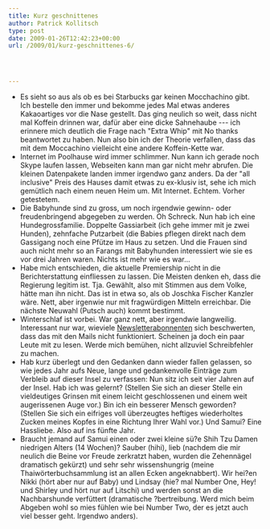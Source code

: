```yaml
---
title: Kurz geschnittenes
author: Patrick Kollitsch
type: post
date: 2009-01-26T12:42:23+00:00
url: /2009/01/kurz-geschnittenes-6/




---
```

  * Es sieht so aus als ob es bei Starbucks gar keinen Mocchachino gibt. Ich bestelle den immer und bekomme jedes Mal etwas anderes Kakaoartiges vor die Nase gestellt. Das ging neulich so weit, dass nicht mal Koffein drinnen war, dafür aber eine dicke Sahnehaube --- ich erinnere mich deutlich die Frage nach "Extra Whip" mit No thanks beantwortet zu haben. Nun also bin ich der Theorie verfallen, dass das mit dem Moccachino vielleicht eine andere Koffein-Kette war.
  * Internet im Poolhause wird immer schlimmer. Nun kann ich gerade noch Skype laufen lassen, Webseiten kann man gar nicht mehr abrufen. Die kleinen Datenpakete landen immer irgendwo ganz anders. Da der "all inclusive" Preis des Hauses damit etwas zu ex-klusiv ist, sehe ich mich gemütlich nach einem neuen Heim um. Mit Internet. Echtem. Vorher getestetem.
  * Die Babyhunde sind zu gross, um noch irgendwie gewinn- oder freudenbringend abgegeben zu werden. Oh Schreck. Nun hab ich eine Hundegrossfamilie. Doppelte Gassiarbeit (ich gehe immer mit je zwei Hunden), zehnfache Putzarbeit (die Babies pflegen direkt nach dem Gassigang noch eine Pfütze im Haus zu setzen. Und die Frauen sind auch nicht mehr so an Farangs mit Babyhunden interessiert wie sie es vor drei Jahren waren. Nichts ist mehr wie es war...
  * Habe mich entschieden, die aktuelle Premiership nicht in die Berichterstattung einfliessen zu lassen. Die Meisten denken eh, dass die Regierung legitim ist. Tja. Gewählt, also mit Stimmen aus dem Volke, hätte man ihn nicht. Das ist in etwa so, als ob Joschka Fischer Kanzler wäre. Nett, aber irgenwie nur mit fragwürdigen Mitteln erreichbar. Die nächste Neuwahl (Putsch auch) kommt bestimmt.
  * Winterschlaf ist vorbei. War ganz nett, aber irgendwie langweilig. Interessant nur war, wieviele [Newsletterabonnenten][1] sich beschwerten, dass das mit den Mails nicht funktioniert. Scheinen ja doch ein paar Leute mit zu lesen. Werde mich bemühen, nicht allzuviel Schreibfehler zu machen.
  * Hab kurz überlegt und den Gedanken dann wieder fallen gelassen, so wie jedes Jahr aufs Neue, lange und gedankenvolle Einträge zum Verbleib auf dieser Insel zu verfassen: Nun sitz ich seit vier Jahren auf der Insel. Hab ich was gelernt? (Stellen Sie sich an dieser Stelle ein vieldeutiges Grinsen mit einem leicht geschlossenen und einem weit augerissenen Auge vor.) Bin ich ein besserer Mensch geworden? (Stellen Sie sich ein eifriges voll überzeugtes heftiges wiederholtes Zucken meines Kopfes in eine Richtung Ihrer Wahl vor.) Und Samui? Eine Hassliebe. Also auf ins fünfte Jahr.
  * Braucht jemand auf Samui einen oder zwei kleine sü?e Shih Tzu Damen niedrigen Alters (14 Wochen)? Sauber (hihi), lieb (nachdem die mir neulich die Beine vor Freude zerkratzt haben, wurden die Zehennägel dramatisch gekürzt) und sehr sehr wissenshungrig (meine Thaiwörterbuchsammlung ist an allen Ecken angeknabbert). Wir hei?en Nikki (hört aber nur auf Baby) und Lindsay (hie? mal Number One, Hey! und Shirley und hört nur auf Litschi) und werden sonst an die Nachbarshunde verfüttert (dramatische ?bertreibung. Werd mich beim Abgeben wohl so mies fühlen wie bei Number Two, der es jetzt auch viel besser geht. Irgendwo anders).

 [1]: /abonnieren/